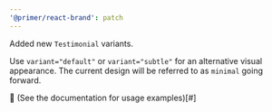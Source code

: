 ```yaml
---
'@primer/react-brand': patch
---
```


Added new `Testimonial` variants.

Use `variant="default"` or `variant="subtle"` for an alternative visual appearance. The current design will be referred to as `minimal` going forward.

🔗 (See the documentation for usage examples)[#]
